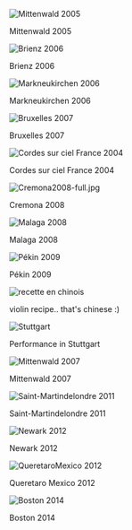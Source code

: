 ![Mittenwald 2005](https://lutherie.github.io/dossier-photos-Github/stages-et-performances/Mittenwald2005-full.jpg)

Mittenwald 2005

![Brienz 2006](https://lutherie.github.io/dossier-photos-Github/stages-et-performances/Brienz2006-full.jpg)

Brienz 2006

![Markneukirchen 2006](https://lutherie.github.io/dossier-photos-Github/stages-et-performances/Markneukirchen2006-full.jpg)

Markneukirchen 2006

![Bruxelles 2007](https://lutherie.github.io/dossier-photos-Github/stages-et-performances/Bruxelles2007-full.jpg)

Bruxelles 2007

![Cordes sur ciel France 2004](https://lutherie.github.io/dossier-photos-Github/stages-et-performances/Cordes-sur-ciel-France-2004full.jpg)

Cordes sur ciel France 2004


![Cremona2008-full.jpg](https://lutherie.github.io/dossier-photos-Github/stages-et-performances/Cremona2008-full.jpg)

Cremona 2008

![Malaga 2008](https://lutherie.github.io/dossier-photos-Github/stages-et-performances/Malaga2008-full.jpg)

Malaga 2008

![Pékin 2009](https://lutherie.github.io/dossier-photos-Github/stages-et-performances/Pékin2009-full.jpg)

Pékin 2009

![recette en chinois](https://lutherie.github.io/dossier-photos-Github/stages-et-performances/recetteenchinois-full.jpg)

violin recipe.. that's chinese :)

![Stuttgart](https://lutherie.github.io/dossier-photos-Github/stages-et-performances/Stuttgart-full.jpg)

Performance in Stuttgart

![Mittenwald 2007](https://lutherie.github.io/dossier-photos-Github/stages-et-performances/Mittenwald2007-full.jpg)

Mittenwald 2007

![Saint-Martindelondre 2011](https://lutherie.github.io/dossier-photos-Github/stages-et-performances/Saint-Martindelondre2011-full.jpg)

Saint-Martindelondre 2011

![Newark 2012](https://lutherie.github.io/dossier-photos-Github/stages-et-performances/Newark2012--full.jpg)

Newark 2012

![QueretaroMexico 2012](https://lutherie.github.io/dossier-photos-Github/stages-et-performances/QueretaroMexico2012-full.jpg)

Queretaro Mexico 2012

![Boston 2014](https://lutherie.github.io/dossier-photos-Github/stages-et-performances/Boston2014-full.jpg)

Boston 2014
